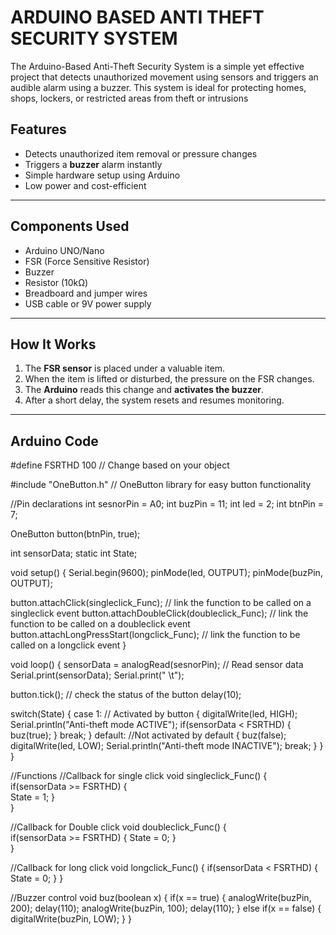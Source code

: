 # ARDUINO BASED ANTI THEFT SECURITY SYSTEM
The Arduino-Based Anti-Theft Security System is a simple yet effective project that detects unauthorized movement using sensors and triggers an audible alarm using a buzzer. This system is ideal for protecting homes, shops, lockers, or restricted areas from theft or intrusions
## Features

- Detects unauthorized item removal or pressure changes
- Triggers a **buzzer** alarm instantly
- Simple hardware setup using Arduino
- Low power and cost-efficient

---

## Components Used

- Arduino UNO/Nano
- FSR (Force Sensitive Resistor)
- Buzzer
- Resistor (10kΩ)
- Breadboard and jumper wires
- USB cable or 9V power supply

---

## How It Works

1. The **FSR sensor** is placed under a valuable item.
2. When the item is lifted or disturbed, the pressure on the FSR changes.
3. The **Arduino** reads this change and **activates the buzzer**.
4. After a short delay, the system resets and resumes monitoring.

---

## Arduino Code

#define FSRTHD 100        // Change based on your object

#include "OneButton.h"   // OneButton library for easy button functionality

//Pin declarations
int sesnorPin = A0;
int buzPin = 11;
int led = 2;
int btnPin = 7;

OneButton button(btnPin, true); 

int sensorData;
static int State;

void setup() 
{
  Serial.begin(9600);
  pinMode(led, OUTPUT);
  pinMode(buzPin, OUTPUT);
    
  button.attachClick(singleclick_Func);   // link the function to be called on a singleclick event
  button.attachDoubleClick(doubleclick_Func); // link the function to be called on a doubleclick event
  button.attachLongPressStart(longclick_Func); // link the function to be called on a longclick event
}

void loop() 
{
   sensorData = analogRead(sesnorPin); // Read sensor data
   Serial.print(sensorData); 
   Serial.print("  \t");

   button.tick();     // check the status of the button
   delay(10); 
   
   switch(State)
   {
    case 1:         // Activated by button
    {
      digitalWrite(led, HIGH);
      Serial.println("Anti-theft mode ACTIVE");
      if(sensorData < FSRTHD)
      {
        buz(true);
      } 
      break;
    }
    default:   //Not activated by default
    {
      buz(false);
      digitalWrite(led, LOW);
      Serial.println("Anti-theft mode INACTIVE");
      break;
    }
   }
}

//Functions
//Callback for single click
void singleclick_Func()
{  
  if(sensorData >= FSRTHD)
  {                               
   State = 1; 
  }      
}

//Callback for Double click
void doubleclick_Func()
{                             
  if(sensorData >= FSRTHD)
  { 
    State = 0;
  }    
}

//Callback for long click 
void longclick_Func()
{ 
  if(sensorData < FSRTHD)
  { 
    State = 0;
  }
}

//Buzzer control
void buz(boolean x)
{
  if(x == true)
  {
   analogWrite(buzPin, 200);
   delay(110);
   analogWrite(buzPin, 100);
   delay(110);
  }
  else if(x == false)
  {
    digitalWrite(buzPin, LOW);
  }
}
